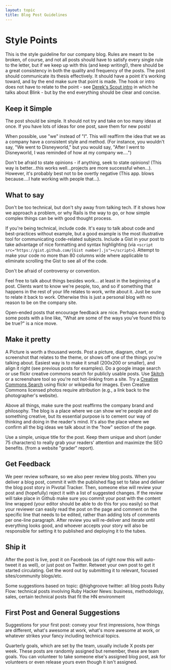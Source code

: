 ```yaml
---
layout: topic
title: Blog Post Guidelines
---
```


Style Points
============

This is the style guideline for our company blog. Rules are meant to be broken,
of course, and not all posts should have to satisfy every single rule to the
letter, but if we keep up with this (and keep writing!), there should be a great
consistency in both the quality and frequency of the posts. The post should
communicate its thesis effectively. It should have a point it's working toward,
and by the end make sure that point is made. The hook or intro does not have to
relate to the point - see [Derek's Scout
intro](http://highgroove.com/articles/2008/01/22/web-app-service-plan-subscriptions.html)
in which he talks about Blink - but by the end everything should be clear and
concise.

## Keep it Simple

The post should be simple. It should not try and take on too many ideas at once.
If you have lots of ideas for one post, save them for new posts!

When possible, use "we" instead of "I". This will reaffirm the idea that we as a
company have a consistent style and method. (For instance, you wouldn't say, "We
went to Disneyworld," but you would say, "After I went to Disneyworld, I was
reminded of how at my company we....")

Don't be afraid to state opinions - if anything, seek to state opinions! (This
way is better...this works well...projects are more successful when...).
However, it's probably best not to be overtly negative (This app. blows
because....I hate working with people that...).

## What to say

Don't be too technical, but don't shy away from talking tech. If it shows how we
approach a problem, or why Rails is the way to go, or how simple complex things
can be with good thought process.

If you're being technical, include code. It's easy to talk about code and
best-practices without example, but a good example is the most illustrative tool
for communicating code-related subjects. Include a Gist in your post to take
advantage of nice formatting and syntax highlighting (via `<script
src="https://gist.github.com/[Gist number].js"></script>`). Attempt to make your
code no more than 80 columns wide where applicable to eliminate scrolling the
Gist to see all of the code.

Don't be afraid of controversy or convention.

Feel free to talk about things besides work... at least in the beginning of a
post. Clients want to know we're people, too, and so if something that happens
in the rest of your life relates to work, write about it. Just be sure to relate
it back to work. Otherwise this is just a personal blog with no reason to be on
the company site.

Open-ended posts that encourage feedback are nice. Perhaps even ending some
posts with a line like, "What are some of the ways you've found this to be
true?" is a nice move.

## Make it pretty

A Picture is worth a thousand words. Post a picture, diagram, chart, or
screenshot that relates to the theme, or shows off one of the things you're
talking about. Easiest way is to make it small (200x200 or smaller), and align
it right (see previous posts for examples). Do a google image search or use
flickr creative commons search for publicly usable posts. Use
[Skitch](http://skitch.com/) or a screenshare tool so you're not hot-linking
from a site. Try a [Creative Commons
Search](http://search.creativecommons.org/) using flickr or wikipedia for
images. Even Creative Commons licensed photos require attribution (e.g., a link
back to the photographer's website).

Above all things, make sure the post reaffirms the company brand and
philosophy. The blog is a place where we can show we're people and do something
creative, but its essential purpose is to cement our way of thinking and doing
in the reader's mind. It's also the place where we confirm all the big ideas we
talk about in the "how" section of the page.

Use a simple, unique title for the post. Keep them unique and short (under 75
characters) to really grab your readers' attention and maximize the SEO
benefits. (from a website "grader" report).

## Get Feedback

We peer review software, so we also peer review blog posts. When you deliver a
blog post, commit it with the published flag set to false and deliver the blog
post story in Pivotal Tracker. Then, someone else will review your post and
(hopefully) reject it with a list of suggested changes. If the review will take
place in Github make sure you commit your post with the content line wrapped
(your editor should be able to do this for you easily) so that your reviewer
can easily read the post on the page and comment on the specific line that
needs to be edited, rather than adding lots of comments per one-line
paragraph. After review you will re-deliver and iterate until everything looks
good, and whoever accepts your story will also be responsible for setting it to
published and deploying it to the tubes.

## Ship it

After the post is live, post it on Facebook (as of right now this will
auto-tweet it as well), or just post on Twitter. Retweet your own post to get
it started circulating. Get the word out by submitting it to relevant, focused
sites/community blogs/etc.

Some suggestions based on topic:
@highgroove twitter: all blog posts
Ruby Flow: technical posts involving Ruby
Hacker News: business, methodology, sales, certain technical posts that fit the
HN environment

## First Post and General Suggestions

Suggestions for your first post: convey your first impressions, how things are
different, what's awesome at work, what's more awesome at work, or whatever
strikes your fancy including technical topics.

Quarterly goals, which are set by the team, usually include X posts per week.
These posts are randomly assigned but remember, these are team goals. You can
volunteer to take someone else's assigned blog post, ask for volunteers or even
release yours even though it isn't assigned.
